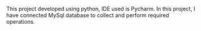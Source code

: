 This project developed using python, IDE used is Pycharm.
In this project, I have connected MySql database to collect and perform required operations.
